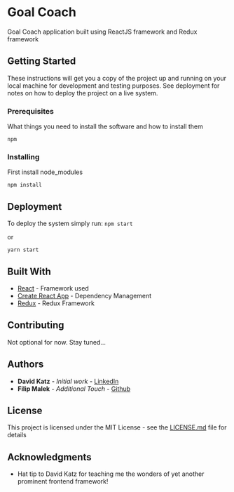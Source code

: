 # Goal Coach

Goal Coach application built using ReactJS framework and Redux framework

## Getting Started

These instructions will get you a copy of the project up and running on your local machine for development and testing purposes. See deployment for notes on how to deploy the project on a live system.

### Prerequisites

What things you need to install the software and how to install them

```
npm
```

### Installing

First install node_modules

```
npm install
```

## Deployment

To deploy the system simply run:
`npm start`

or

`yarn start`


## Built With

* [React](https://reactjs.org/) - Framework used
* [Create React App](https://github.com/facebook/create-react-app) - Dependency Management
* [Redux](https://reactjs.org/) - Redux Framework

## Contributing

Not optional for now. Stay tuned...

## Authors

* **David Katz** - *Initial work* - [LinkedIn](https://linkedin.com/in/david-katz-sf)
* **Filip Malek** - *Additional Touch* - [Github](https://github.com/REX500)

## License

This project is licensed under the MIT License - see the [LICENSE.md](LICENSE.md) file for details

## Acknowledgments

* Hat tip to David Katz for teaching me the wonders of yet another prominent frontend framework!
